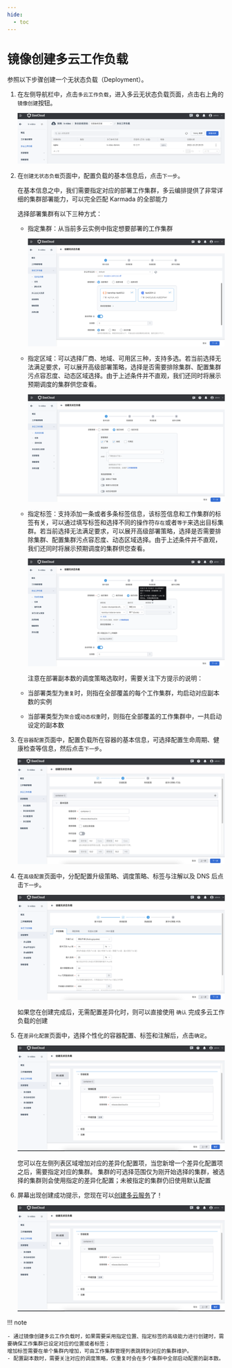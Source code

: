 ```yaml
---
hide:
  - toc
---
```


# 镜像创建多云工作负载

参照以下步骤创建一个无状态负载（Deployment）。

1. 在左侧导航栏中，点击`多云工作负载`，进入多云无状态负载页面，点击右上角的`镜像创建`按钮。

    ![镜像创建](../images/deployment01.png)

2. 在`创建无状态负载`页面中，配置负载的基本信息后，点击`下一步`。

    在基本信息之中，我们需要指定对应的部署工作集群，多云编排提供了非常详细的集群部署能力，可以完全匹配 Karmada 的全部能力

    选择部署集群有以下三种方式：

    - 指定集群：从当前多云实例中指定想要部署的工作集群

        ![指定集群](../images/gao-deploy01.png)

    - 指定区域：可以选择厂商、地域、可用区三种，支持多选。若当前选择无法满足要求，可以展开高级部署策略，选择是否需要排除集群、配置集群污点容忍度、动态区域选择。由于上述条件并不直观，我们还同时将展示预期调度的集群供您查看。

        ![指定区域](../images/gao-deploy02.png)

    - 指定标签：支持添加一条或者多条标签信息，该标签信息和工作集群的标签有关，可以通过填写标签和选择不同的操作符`存在`或者`等于`来选出目标集群。若当前选择无法满足要求，可以展开高级部署策略，选择是否需要排除集群、配置集群污点容忍度、动态区域选择。由于上述条件并不直观，我们还同时将展示预期调度的集群供您查看。

        ![指定标签](../images/gao-deploy03.png)

        注意在部署副本数的调度策略选取时，需要关注下方提示的说明：
    
    - 当部署类型为`重复`时，则指在全部覆盖的每个工作集群，均启动对应副本数的实例
    - 当部署类型为`聚合`或`动态权重`时，则指在全部覆盖的工作集群中，一共启动设定的副本数
    
3. 在`容器配置`页面中，配置负载所在容器的基本信息，可选择配置生命周期、健康检查等信息，然后点击`下一步`。

    ![容器配置](../images/deployment03.png)

4. 在`高级配置`页面中，分配配置升级策略、调度策略、标签与注解以及 DNS 后点击`下一步`。

    ![高级配置](../images/deployment06.png)

    如果您在创建完成后，无需配置差异化时，则可以直接使用 `确认` 完成多云工作负载的创建

5. 在`差异化配置`页面中，选择个性化的容器配置、标签和注解后，点击`确定`。

    ![差异化配置](../images/deployment07.png)

    您可以在左侧列表区域增加对应的差异化配置项，当您新增一个差异化配置项之后，需要指定对应的集群。
    集群的可选择范围仅为刚开始选择的集群，被选择的集群则会使用指定的差异化配置；未被指定的集群仍旧使用默认配置

6. 屏幕出现创建成功提示，您现在可以[创建多云服务](../resource/service.md)了！

    ![创建多云服务](../images/deployment07.png)

!!! note

    - 通过镜像创建多云工作负载时，如果需要采用指定位置、指定标签的高级能力进行创建时，需要确保工作集群已设定对应的位置或者标签；
    增加标签需要在单个集群内增加，可由工作集群管理列表跳转到对应的集群维护。
    - 配置副本数时，需要关注对应的调度策略，仅重复时会在多个集群中全部启动配置的副本数。
